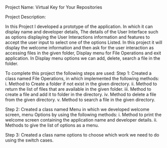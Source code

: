 Project Name: Virtual Key for Your Repositories

Project Description:

In this Project I developed a prototype of the application. In which it can display name and developer 
details, The details of the User Interface such as options displaying the User Interactions information 
and features to accept the user input to select one of the options Listed.
In this project it will display the welcome information and then ask for the user interaction as accessing 
files in the given folder, Display menu for File Operations and exit application. In Display menu options 
we can add, delete, search a file in the folder.

To complete this project the following steps are used:
Step 1:
      Created a class named File Operations, in which implemented the following methods:
i. Method to Create a folder if not exist in the given directory.
ii. Method to return the list of files that are available in the given folder.
iii. Method to create a file and add it to folder in the directory.
iv. Method to delete a file from the given directory.
v. Method to search a file in the given directory.

Step 2:
      Created a class named Menu in which we developed welcome screen, menu Options by using the 
following methods:
i. Method to print the welcome screen containing the application name and developer details.
ii. Methods to give the list of options as a menu.

Step 3:
      Created a class name options to choose which work we need to do using the switch cases.
